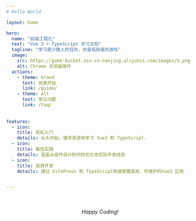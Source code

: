 ```yaml
---
# Hello World

layout: home

hero: 
  name: "前端工程化"
  text: "Vue 3 + TypeScript 学习文档"
  tagline: "学习是少数人的狂欢，亦是孤独者的游戏"
  image: 
    src: https://guke-bucket.oss-cn-nanjing.aliyuncs.com/images/V.png
    alt: Chrome 浏览器插件
  actions:
    - theme: brand
      text: 快速开始
      link: /guide/
    - theme: alt
      text: 常见问题
      link: /faq/
      
      
features:  
  - icon: 
    title: 轻松入门
    details: 从头开始，循序渐进地学习 Vue3 和 TypeScript.
  - icon: 
    title: 最佳实践
    details: 涵盖从组件设计到代码优化地实际开发经验
  - icon: 
    title: 高效开发
    details: 通过 VitePress 和 TypeScript快速搭建高效、可维护的Vue3 应用


---
```


<div style = "text-align: center; margin-top: 50px;">
 <em> Happy Coding! </em>
</div> 




